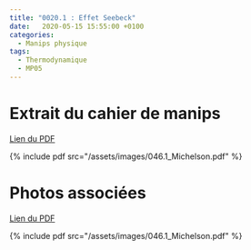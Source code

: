```yaml
---
title: "0020.1 : Effet Seebeck"
date:   2020-05-15 15:55:00 +0100
categories:
  - Manips physique
tags:
  - Thermodynamique
  - MP05
---
```


# Extrait du cahier de manips

[Lien du PDF](/assets/images/046.1_Michelson.pdf)

{% include pdf src="/assets/images/046.1_Michelson.pdf" %}

# Photos associées

[Lien du PDF](/assets/images/046.1_Michelson.pdf)

{% include pdf src="/assets/images/046.1_Michelson.pdf" %}
